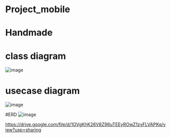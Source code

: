 # Project_mobile
# Handmade
# class diagram
![image](https://github.com/user-attachments/assets/1f5ed1f7-07b6-4140-852f-0d2a8c7a5654)
# usecase diagram
![image](https://github.com/user-attachments/assets/17cbc100-c37e-46ea-b523-6a0710d34b5b)

#ERD
![image](https://github.com/user-attachments/assets/23a250bc-ab81-46d0-999e-accf25a1aabe)


https://drive.google.com/file/d/1GVgKhK26V8Z96uTEEyROwZ1zyFLVAPKq/view?usp=sharing 

